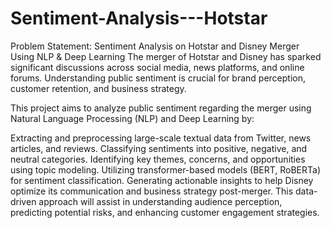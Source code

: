 # Sentiment-Analysis---Hotstar
Problem Statement: Sentiment Analysis on Hotstar and Disney Merger Using NLP & Deep Learning
The merger of Hotstar and Disney has sparked significant discussions across social media, news platforms, and online forums. Understanding public sentiment is crucial for brand perception, customer retention, and business strategy.

This project aims to analyze public sentiment regarding the merger using Natural Language Processing (NLP) and Deep Learning by:

Extracting and preprocessing large-scale textual data from Twitter, news articles, and reviews.
Classifying sentiments into positive, negative, and neutral categories.
Identifying key themes, concerns, and opportunities using topic modeling.
Utilizing transformer-based models (BERT, RoBERTa) for sentiment classification.
Generating actionable insights to help Disney optimize its communication and business strategy post-merger.
This data-driven approach will assist in understanding audience perception, predicting potential risks, and enhancing customer engagement strategies.
